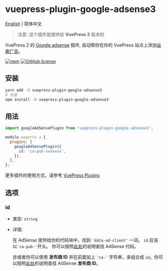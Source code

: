 # vuepress-plugin-google-adsense3

[English](./README.md) | 简体中文

> 注意: 这个插件是提供给 **VuePress 2** 版本的

VuePress 2 的 [Google adsense](https://www.google.com/adsense) 插件, 自动帮你在你的 VuePress 站点上添加[谷歌广告](https://support.google.com/adsense/answer/9261306)。

[![npm](https://img.shields.io/npm/v/vuepress-plugin-google-adsense3.svg)](https://www.npmjs.com/package/vuepress-plugin-google-adsense3) [![GitHub license](https://img.shields.io/github/license/John60676/vuepress-plugin-google-adsense3.svg)](https://github.com/John60676/vuepress-plugin-google-adsense3/blob/master/LICENSE)

## 安装

```sh
yarn add -D vuepress-plugin-google-adsense3
# 或者
npm install -D vuepress-plugin-google-adsense3
```

## 用法

```js
import googleAdSensePlugin from 'vuepress-plugin-google-adsense3';

module.exports = {
  plugins: [
    googleAdSensePlugin({
      id: 'ca-pub-xxxxxxx',
    }),
  ],
};
```

更多插件的使用方式，请参考 [VuePress Plugins](https://vuepress2.netlify.app/reference/plugin-api.html#plugins)

## 选项

### id

- 类型: `string`

- 详情:

  在 AdSense 提供给你的代码块中，找到 `'data-ad-client'` 一词。 `id` 应该以`'ca-pub-'`开头。 你可以按照[此处](https://support.google.com/adsense/answer/7584263?hl=zh_CN)的说明查找 AdSense 代码。

  亦或者你可以使用 **发布商 ID** 并在前面加上 `'ca-'` 字符串，来组合成 `id`。你可以按照[此处](https://support.google.com/adsense/answer/105516?hl=zh-hans)的说明查找 AdSense **发布商 ID**。
